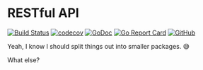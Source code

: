 # RESTful API

[![Build Status](https://travis-ci.org/jlucktay/rest-api.svg?branch=master)](https://travis-ci.org/jlucktay/rest-api)
[![codecov](https://codecov.io/gh/jlucktay/rest-api/branch/master/graph/badge.svg)](https://codecov.io/gh/jlucktay/rest-api)
[![GoDoc](https://godoc.org/github.com/jlucktay/rest-api?status.svg)](https://godoc.org/github.com/jlucktay/rest-api)
[![Go Report Card](https://goreportcard.com/badge/github.com/jlucktay/rest-api)](https://goreportcard.com/report/github.com/jlucktay/rest-api)
[![GitHub](https://img.shields.io/github/license/jlucktay/rest-api.svg)](https://github.com/jlucktay/rest-api/blob/master/LICENSE)

Yeah, I know I should split things out into smaller packages. 😅

What else?
